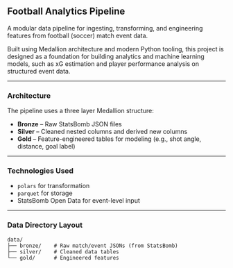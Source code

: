 ## Football Analytics Pipeline

A modular data pipeline for ingesting, transforming, and engineering features from football (soccer) match event data.

Built using Medallion architecture and modern Python tooling, this project is designed as a foundation for building analytics and machine learning models, such as xG estimation and player performance analysis on structured event data.

---

### Architecture

The pipeline uses a three layer Medallion structure:

* **Bronze** – Raw StatsBomb JSON files
* **Silver** – Cleaned nested columns and derived new columns
* **Gold** – Feature-engineered tables for modeling (e.g., shot angle, distance, goal label)

---

### Technologies Used

* `polars` for transformation
* `parquet` for storage
* StatsBomb Open Data for event-level input

---

### Data Directory Layout

```
data/
├── bronze/    # Raw match/event JSONs (from StatsBomb)
├── silver/    # Cleaned data tables
└── gold/      # Engineered features
```
